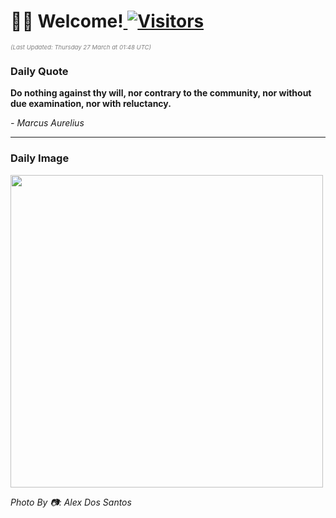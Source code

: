 <h1>👋🏽 Welcome!<a href="https://github.com/OmitNomis/"> <img src="https://visitor-badge.laobi.icu/badge?page_id=OmitNomis" alt="Visitors"></a></h1>

<i><p style="font-size: 0.6rem; color:gray">(Last Updated: Thursday 27 March at 01:48 UTC)</p></i>

<h3> Daily Quote </h3>
<b><p>Do nothing against thy will, nor contrary to the community, nor without due examination, nor with reluctancy.</p></b>
<i><caption style="font-size: 0.8rem; color:gray;">- Marcus Aurelius</caption></i>


<hr>

<h3>Daily Image</h3>
<a href="https://images.pexels.com/photos/31332430/pexels-photo-31332430.jpeg" target="_blank"><img style="height:500px;" src="https://images.pexels.com/photos/31332430/pexels-photo-31332430.jpeg"/></a>

<i><caption style="font-size: 0.8rem; color:gray;"> Photo By 📷: Alex Dos Santos</caption></i>
